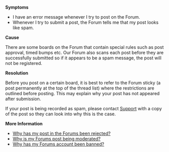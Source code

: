 
        

**Symptoms** 

*   I have an error message whenever I try to post on the Forum.
*   Whenever I try to submit a post, the Forum tells me that my post looks like spam.

**Cause** 

There are some boards on the Forum that contain special rules such as post approval, timed bumps etc. Our Forum also scans each post before they are successfully submitted so if it appears to be a spam message, the post will not be registered.

**Resolution** 

Before you post on a certain board, it is best to refer to the Forum sticky (a post permanently at the top of the thread list) where the restrictions are outlined before posting. This may explain why your post has not appeared after submission.

If your post is being recorded as spam, please contact [Support](mailto:support@unity3d.com) with a copy of the post so they can look into why this is the case.

**More Information** 

*   [Why has my post in the Forums been rejected?](/hc/en-us/articles/206081526-Why-has-my-post-in-the-Forums-been-rejected-)
*   [Why is my Forums post being moderated?](/hc/en-us/articles/209622673-Why-is-my-Forums-post-being-moderated-)
*   [Why has my Forums account been banned?](/hc/en-us/articles/206081576-Why-has-my-Forums-account-been-banned-)

      
